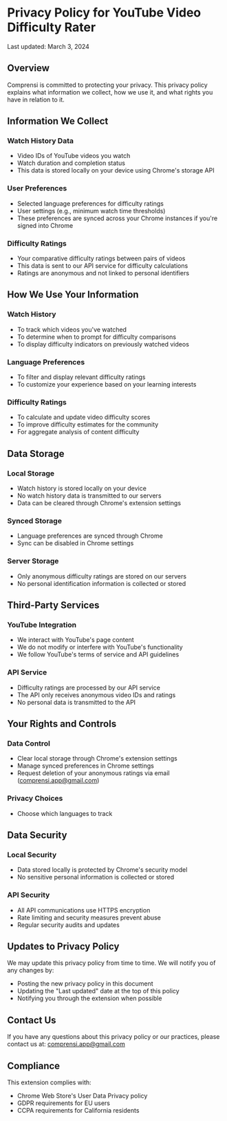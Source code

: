 # Privacy Policy for YouTube Video Difficulty Rater

Last updated: March 3, 2024

## Overview

Comprensi is committed to protecting your privacy. This privacy policy explains what information we collect, how we use it, and what rights you have in relation to it.

## Information We Collect

### Watch History Data
- Video IDs of YouTube videos you watch
- Watch duration and completion status
- This data is stored locally on your device using Chrome's storage API

### User Preferences
- Selected language preferences for difficulty ratings
- User settings (e.g., minimum watch time thresholds)
- These preferences are synced across your Chrome instances if you're signed into Chrome

### Difficulty Ratings
- Your comparative difficulty ratings between pairs of videos
- This data is sent to our API service for difficulty calculations
- Ratings are anonymous and not linked to personal identifiers

## How We Use Your Information

### Watch History
- To track which videos you've watched
- To determine when to prompt for difficulty comparisons
- To display difficulty indicators on previously watched videos

### Language Preferences
- To filter and display relevant difficulty ratings
- To customize your experience based on your learning interests

### Difficulty Ratings
- To calculate and update video difficulty scores
- To improve difficulty estimates for the community
- For aggregate analysis of content difficulty

## Data Storage

### Local Storage
- Watch history is stored locally on your device
- No watch history data is transmitted to our servers
- Data can be cleared through Chrome's extension settings

### Synced Storage
- Language preferences are synced through Chrome
- Sync can be disabled in Chrome settings

### Server Storage
- Only anonymous difficulty ratings are stored on our servers
- No personal identification information is collected or stored

## Third-Party Services

### YouTube Integration
- We interact with YouTube's page content
- We do not modify or interfere with YouTube's functionality
- We follow YouTube's terms of service and API guidelines

### API Service
- Difficulty ratings are processed by our API service
- The API only receives anonymous video IDs and ratings
- No personal data is transmitted to the API

## Your Rights and Controls

### Data Control
- Clear local storage through Chrome's extension settings
- Manage synced preferences in Chrome settings
- Request deletion of your anonymous ratings via email (comprensi.app@gmail.com)

### Privacy Choices
- Choose which languages to track

## Data Security

### Local Security
- Data stored locally is protected by Chrome's security model
- No sensitive personal information is collected or stored

### API Security
- All API communications use HTTPS encryption
- Rate limiting and security measures prevent abuse
- Regular security audits and updates

## Updates to Privacy Policy

We may update this privacy policy from time to time. We will notify you of any changes by:
- Posting the new privacy policy in this document
- Updating the "Last updated" date at the top of this policy
- Notifying you through the extension when possible

## Contact Us

If you have any questions about this privacy policy or our practices, please contact us at:
comprensi.app@gmail.com

## Compliance

This extension complies with:
- Chrome Web Store's User Data Privacy policy
- GDPR requirements for EU users
- CCPA requirements for California residents 